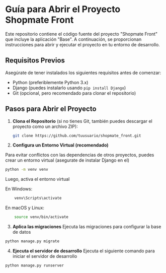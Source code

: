 # Guía para Abrir el Proyecto Shopmate Front

Este repositorio contiene el código fuente del proyecto "Shopmate Front" que incluye la aplicación "Base". A continuación, se proporcionan instrucciones para abrir y ejecutar el proyecto en tu entorno de desarrollo.

## Requisitos Previos

Asegúrate de tener instalados los siguientes requisitos antes de comenzar:

- Python (preferiblemente Python 3.x)
- Django (puedes instalarlo usando `pip install Django`)
- Git (opcional, pero recomendado para clonar el repositorio)

## Pasos para Abrir el Proyecto

1. **Clona el Repositorio** (si no tienes Git, también puedes descargar el proyecto como un archivo ZIP):

   ```bash
   git clone https://github.com/tuusuario/shopmate_front.git
   ```

2. **Configura un Entorno Virtual (recomendado)**

Para evitar conflictos con las dependencias de otros proyectos, puedes crear un entorno virtual (asegurate de instalar Django en el)

```bash
python -m venv venv
```
Luego, activa el entorno virtual

En Windows:
```bash
    venv\Scripts\activate
```

En macOS y Linux:
```bash
    source venv/bin/activate
```

3. **Aplica las migraciones**
Ejecuta las migraciones para configurar la base de datos

```bash
python manage.py migrate
```

4. **Ejecuta el servidor de desarrollo**
Ejecuta el siguiente comando para iniciar el servidor de desarrollo

```bash
python manage.py runserver
```